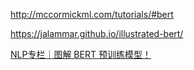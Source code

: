 

http://mccormickml.com/tutorials/#bert

https://jalammar.github.io/illustrated-bert/

[NLP专栏｜图解 BERT 预训练模型！](https://mp.weixin.qq.com/s/XBna4qzrSobjN2B07uS62g)







